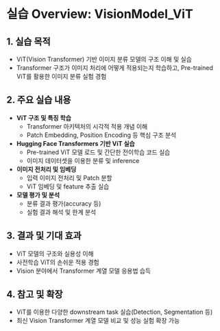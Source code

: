 # 실습 Overview: VisionModel_ViT

## 1. 실습 목적
- ViT(Vision Transformer) 기반 이미지 분류 모델의 구조 이해 및 실습
- Transformer 구조가 이미지 처리에 어떻게 적용되는지 학습하고, Pre-trained ViT를 활용한 이미지 분류 실험 경험

## 2. 주요 실습 내용
- **ViT 구조 및 특징 학습**
  - Transformer 아키텍처의 시각적 적용 개념 이해
  - Patch Embedding, Position Encoding 등 핵심 구조 분석
- **Hugging Face Transformers 기반 ViT 실습**
  - Pre-trained ViT 모델 로드 및 간단한 전이학습 코드 실습
  - 이미지 데이터셋을 이용한 분류 및 inference
- **이미지 전처리 및 임베딩**
  - 입력 이미지 전처리 및 Patch 분할
  - ViT 임베딩 및 feature 추출 실습
- **모델 평가 및 분석**
  - 분류 결과 평가(accuracy 등)
  - 실험 결과 해석 및 한계 분석

## 3. 결과 및 기대 효과
- ViT 모델의 구조와 실용성 이해
- 사전학습 ViT의 손쉬운 적용 경험
- Vision 분야에서 Transformer 계열 모델 응용법 습득

## 4. 참고 및 확장
- ViT를 이용한 다양한 downstream task 실습(Detection, Segmentation 등)
- 최신 Vision Transformer 계열 모델 비교 및 성능 실험 확장 가능

